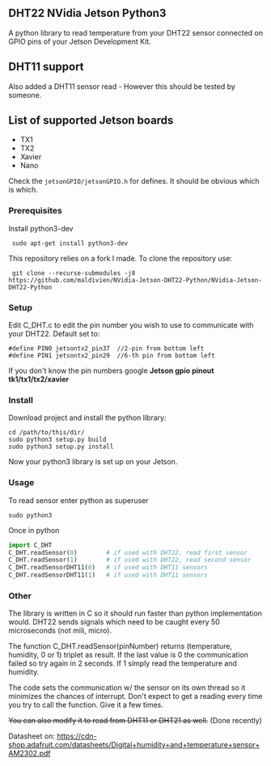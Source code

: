 ## DHT22 NVidia Jetson Python3
A python library to read temperature from your DHT22 sensor connected on GPIO pins of your Jetson Development Kit.

## DHT11 support
Also added a DHT11 sensor read - However this should be tested by someone.

## List of supported Jetson boards
* TX1
* TX2
* Xavier
* Nano

Check the `jetsonGPIO/jetsonGPIO.h`  for defines. It should be obvious which is which.

### Prerequisites
Install python3-dev
```
 sudo apt-get install python3-dev
```

This repository relies on a fork I made. To clone the repository use:
```
 git clone --recurse-submodules -j8 https://github.com/maldivien/NVidia-Jetson-DHT22-Python/NVidia-Jetson-DHT22-Python
```

### Setup
Edit C_DHT.c to edit the pin number you wish to use to communicate with your DHT22.
Default set to:
 ```
 #define PIN0 jetsontx2_pin37  //2-pin from bottom left
 #define PIN1 jetsontx2_pin29  //6-th pin from bottom left
 ```
If you don't know the pin numbers google __Jetson gpio pinout tk1/tx1/tx2/xavier__

### Install
Download project and install the python library:
 ```
 cd /path/to/this/dir/
 sudo python3 setup.py build
 sudo python3 setup.py install
 ```

Now your python3 library is set up on your Jetson.

### Usage
To read sensor enter python as superuser

 ```
 sudo python3
 ```
 Once in python
 ```python
 import C_DHT
 C_DHT.readSensor(0)        # if used with DHT22, read first sensor
 C_DHT.readSensor(1)        # if used with DHT22, read second sensor
 C_DHT.readSensorDHT11(0)   # if used with DHT11 sensors
 C_DHT.readSensorDHT11(1)   # if used with DHT11 sensors
 ```


### Other
The library is written in C so it should run faster than python implementation would. DHT22 sends signals which need to be caught every 50 microseconds (not mili, micro).

The function C_DHT.readSensor(pinNumber) returns (temperature, humidity, 0 or 1) triplet as result.
If the last value is 0 the communication failed so try again in 2 seconds. If 1 simply read the temperature and humidity.


The code sets the communication w/ the sensor on its own thread so it minimizes the chances of interrupt.
Don't expect to get a reading every time you try to call the function. Give it a few times.

~~You can also modify it to read from DHT11 or DHT21 as well.~~ (Done recently)

Datasheet on: https://cdn-shop.adafruit.com/datasheets/Digital+humidity+and+temperature+sensor+AM2302.pdf
